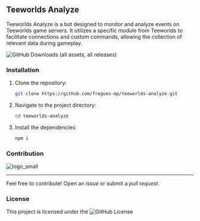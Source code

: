 ## Teeworlds Analyze

Teeworlds Analyze is a bot designed to monitor and analyze events on Teeworlds game servers. It utilizes a specific module from Teeworlds to facilitate connections and custom commands, allowing the collection of relevant data during gameplay.

![GitHub Downloads (all assets, all releases)](https://img.shields.io/github/downloads/fregues-mp/teeworlds-analyze/total)

### Installation
1. Clone the repository:
   ```bash
   git clone https://github.com/fregues-mp/teeworlds-analyze.git
   ```
2. Navigate to the project directory:
   ```bash
   cd teeworlds-analyze
   ```
3. Install the dependencies:
   ```bash
   npm i
   ```

### Contribution

![logo_small](https://github.com/user-attachments/assets/3a29afa3-0b39-43ee-9760-cca03d978e62)

-------

Feel free to contribute! Open an *issue* or submit a *pull request*.

### License
This project is licensed under the ![GitHub License](https://img.shields.io/github/license/fregues-mp/teeworlds-analyze)
